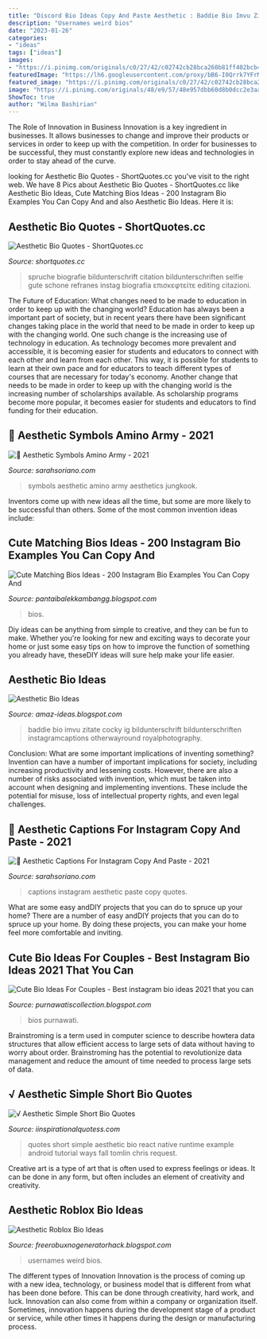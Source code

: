 ```yaml
---
title: "Discord Bio Ideas Copy And Paste Aesthetic : Baddie Bio Imvu Zitate Cocky Ig Bildunterschrift Bildunterschriften Instagramcaptions Otherwayround Royalphotography"
description: "Usernames weird bios"
date: "2023-01-26"
categories:
- "ideas"
tags: ["ideas"]
images:
- "https://i.pinimg.com/originals/c0/27/42/c02742cb28bca260b81ff402bcb4e86c.jpg"
featuredImage: "https://lh6.googleusercontent.com/proxy/bB6-I0Qrrk7YFrMUoZXhY7MdQXxfyeGcYXk85V7UyUpkoJu1U-Kg-lIT_yUPriEacNJShqKmOb0b0mXc43q6Whg-xcw43LoF72BddG4qeylONXU62UbgWQQttZjVTku_2FUnZVPMjf5PHrrc=w1200-h630-p-k-no-nu"
featured_image: "https://i.pinimg.com/originals/c0/27/42/c02742cb28bca260b81ff402bcb4e86c.jpg"
image: "https://i.pinimg.com/originals/48/e9/57/48e957dbb60d8b0dcc2e3aa7b85dbea7.jpg"
ShowToc: true
author: "Wilma Bashirian"
---
```



The Role of Innovation in Business
Innovation is a key ingredient in businesses. It allows businesses to change and improve their products or services in order to keep up with the competition. In order for businesses to be successful, they must constantly explore new ideas and technologies in order to stay ahead of the curve.

	

		
looking for Aesthetic Bio Quotes - ShortQuotes.cc you've visit to the right web. We have 8 Pics about Aesthetic Bio Quotes - ShortQuotes.cc like Aesthetic Bio Ideas, Cute Matching Bios Ideas - 200 Instagram Bio Examples You Can Copy And and also Aesthetic Bio Ideas. Here it is:
		
    
## Aesthetic Bio Quotes - ShortQuotes.cc

<img loading=lazy src="https://i.pinimg.com/736x/cb/72/e7/cb72e7372fc5799a08927fdc1f066894.jpg" onerror="this.onerror=null;this.src='https://tse2.mm.bing.net/th?id=OIP.Y09YOLq2l9ievmKjVW4jiQHaNL&amp;pid=15.1';" alt="Aesthetic Bio Quotes - ShortQuotes.cc">

_Source: shortquotes.cc_

>spruche biografie bildunterschrift citation bildunterschriften selfie gute schone refranes instag biografia επισκεφτείτε editing citazioni. 

	

The Future of Education: What changes need to be made to education in order to keep up with the changing world?
Education has always been a important part of society, but in recent years there have been significant changes taking place in the world that need to be made in order to keep up with the changing world. One such change is the increasing use of technology in education. As technology becomes more prevalent and accessible, it is becoming easier for students and educators to connect with each other and learn from each other. This way, it is possible for students to learn at their own pace and for educators to teach different types of courses that are necessary for today's economy. Another change that needs to be made in order to keep up with the changing world is the increasing number of scholarships available. As scholarship programs become more popular, it becomes easier for students and educators to find funding for their education.

    
## 🖤 Aesthetic Symbols Amino Army - 2021

<img loading=lazy src="https://i.pinimg.com/originals/c0/27/42/c02742cb28bca260b81ff402bcb4e86c.jpg" onerror="this.onerror=null;this.src='https://tse3.mm.bing.net/th?id=OIP.Y-u5NlRIa-ztTvyX0AKWxAHaHU&amp;pid=15.1';" alt="🖤 Aesthetic Symbols Amino Army - 2021">

_Source: sarahsoriano.com_

>symbols aesthetic amino army aesthetics jungkook. 

	

Inventors come up with new ideas all the time, but some are more likely to be successful than others. Some of the most common invention ideas include:

    
## Cute Matching Bios Ideas - 200 Instagram Bio Examples You Can Copy And

<img loading=lazy src="https://lh6.googleusercontent.com/proxy/bB6-I0Qrrk7YFrMUoZXhY7MdQXxfyeGcYXk85V7UyUpkoJu1U-Kg-lIT_yUPriEacNJShqKmOb0b0mXc43q6Whg-xcw43LoF72BddG4qeylONXU62UbgWQQttZjVTku_2FUnZVPMjf5PHrrc=w1200-h630-p-k-no-nu" onerror="this.onerror=null;this.src='https://tse3.mm.bing.net/th?id=OIP.ZihXPxDtLjm_fCKx6F6T3wHaD4&amp;pid=15.1';" alt="Cute Matching Bios Ideas - 200 Instagram Bio Examples You Can Copy And">

_Source: pantaibalekkambangg.blogspot.com_

>bios. 

	

Diy ideas can be anything from simple to creative, and they can be fun to make. Whether you're looking for new and exciting ways to decorate your home or just some easy tips on how to improve the function of something you already have, theseDIY ideas will sure help make your life easier.

    
## Aesthetic Bio Ideas

<img loading=lazy src="https://i.pinimg.com/originals/48/e9/57/48e957dbb60d8b0dcc2e3aa7b85dbea7.jpg" onerror="this.onerror=null;this.src='https://tse4.mm.bing.net/th?id=OIP.IvQKfNJTfLCbi6Wp8MOtVAHaNK&amp;pid=15.1';" alt="Aesthetic Bio Ideas">

_Source: amaz-ideas.blogspot.com_

>baddie bio imvu zitate cocky ig bildunterschrift bildunterschriften instagramcaptions otherwayround royalphotography. 

	

Conclusion: What are some important implications of inventing something?
Invention can have a number of important implications for society, including increasing productivity and lessening costs. However, there are also a number of risks associated with invention, which must be taken into account when designing and implementing inventions. These include the potential for misuse, loss of intellectual property rights, and even legal challenges.

    
## 🖤 Aesthetic Captions For Instagram Copy And Paste - 2021

<img loading=lazy src="https://i.pinimg.com/originals/39/c8/e1/39c8e11966c8767dd6934af000a4e8a2.png" onerror="this.onerror=null;this.src='https://tse1.mm.bing.net/th?id=OIP.KTNPBBXWHfgyCvChC4z9RQHaNK&amp;pid=15.1';" alt="🖤 Aesthetic Captions For Instagram Copy And Paste - 2021">

_Source: sarahsoriano.com_

>captions instagram aesthetic paste copy quotes. 

	

What are some easy andDIY projects that you can do to spruce up your home?
There are a number of easy andDIY projects that you can do to spruce up your home. By doing these projects, you can make your home feel more comfortable and inviting.

    
## Cute Bio Ideas For Couples - Best Instagram Bio Ideas 2021 That You Can

<img loading=lazy src="https://i.pinimg.com/736x/c9/36/5e/c9365e655eefde1db1376313defe85bc.jpg" onerror="this.onerror=null;this.src='https://tse4.mm.bing.net/th?id=OIP.5Fyhm0PwMk1jlkZb86Sy6QHaNL&amp;pid=15.1';" alt="Cute Bio Ideas For Couples - Best instagram bio ideas 2021 that you can">

_Source: purnawatiscollection.blogspot.com_

>bios purnawati. 

	

Brainstroming is a term used in computer science to describe howtera data structures that allow efficient access to large sets of data without having to worry about order. Brainstroming has the potential to revolutionize data management and reduce the amount of time needed to process large sets of data.

    
## √ Aesthetic Simple Short Bio Quotes

<img loading=lazy src="https://i.pinimg.com/originals/16/c0/30/16c030b8bb5ef97b502e8ea81cba2bdc.jpg" onerror="this.onerror=null;this.src='https://tse4.mm.bing.net/th?id=OIP.lBuwFNCQzajDfyckb1ro2wHaHa&amp;pid=15.1';" alt="√ Aesthetic Simple Short Bio Quotes">

_Source: iinspirationalquotess.com_

>quotes short simple aesthetic bio react native runtime example android tutorial ways fall tomlin chris request. 

	

Creative art is a type of art that is often used to express feelings or ideas. It can be done in any form, but often includes an element of creativity and creativity.

    
## Aesthetic Roblox Bio Ideas

<img loading=lazy src="https://i.pinimg.com/236x/ca/90/f9/ca90f9fb716830498435e2b7a23c4720.jpg" onerror="this.onerror=null;this.src='https://tse4.mm.bing.net/th?id=OIP.qtyaUQGGHTiToWxfCQl01AAAAA&amp;pid=15.1';" alt="Aesthetic Roblox Bio Ideas">

_Source: freerobuxnogeneratorhack.blogspot.com_

>usernames weird bios. 

	

The different types of Innovation
Innovation is the process of coming up with a new idea, technology, or business model that is different from what has been done before. This can be done through creativity, hard work, and luck. Innovation can also come from within a company or organization itself. Sometimes, innovation happens during the development stage of a product or service, while other times it happens during the design or manufacturing process.

